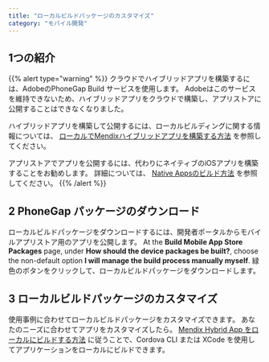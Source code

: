 ```yaml
---
title: "ローカルビルドパッケージのカスタマイズ"
category: "モバイル開発"
---
```


## 1つの紹介

{{% alert type="warning" %}}
クラウドでハイブリッドアプリを構築するには、AdobeのPhoneGap Build サービスを使用します。 Adobeはこのサービスを維持できないため、ハイブリッドアプリをクラウドで構築し、アプリストアに公開することはできなくなりました。

ハイブリッドアプリを構築して公開するには、ローカルビルディングに関する情報については、 [ローカルでMendixハイブリッドアプリを構築する方法](/howto8/mobile/build-hybrid-locally) を参照してください。

アプリストアでアプリを公開するには、代わりにネイティブのiOSアプリを構築することをお勧めします。 詳細については、 [Native Appsのビルド方法](/howto/mobile/build-native-apps) を参照してください。
{{% /alert %}}

## 2 PhoneGap パッケージのダウンロード

ローカルビルドパッケージをダウンロードするには、開発者ポータルからモバイルアプリストア用のアプリを公開します。 At the **Build Mobile App Store Packages** page, under **How should the device packages be built?**, choose the non-default option **I will manage the build process manually myself**. 緑色のボタンをクリックして、ローカルビルドパッケージをダウンロードします。

## 3 ローカルビルドパッケージのカスタマイズ

使用事例に合わせてローカルビルドパッケージをカスタマイズできます。 あなたのニーズに合わせてアプリをカスタマイズしたら。 [Mendix Hybrid App をローカルにビルドする方法](/howto8/mobile/build-hybrid-locally) に従うことで、Cordova CLI または XCode を使用してアプリケーションをローカルにビルドできます。
